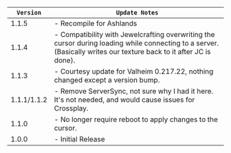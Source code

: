 | `Version`   | `Update Notes`                                                                                                                                                     |
|-------------|--------------------------------------------------------------------------------------------------------------------------------------------------------------------|
| 1.1.5       | - Recompile for Ashlands                                                                                                                                           |
| 1.1.4       | - Compatibility with Jewelcrafting overwriting the cursor during loading while connecting to a server. (Basically writes our texture back to it after JC is done). |
| 1.1.3       | - Courtesy update for Valheim 0.217.22, nothing changed except a version bump.                                                                                     |
| 1.1.1/1.1.2 | - Remove ServerSync, not sure why I had it here. It's not needed, and would cause issues for Crossplay.                                                            |
| 1.1.0       | - No longer require reboot to apply changes to the cursor.                                                                                                         |
| 1.0.0       | - Initial Release                                                                                                                                                  |